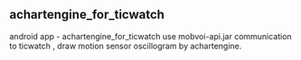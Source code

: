 ## achartengine_for_ticwatch

android app - achartengine_for_ticwatch  use mobvoi-api.jar communication to ticwatch , draw motion sensor oscillogram by achartengine.

